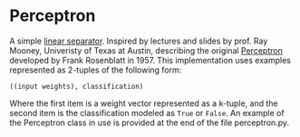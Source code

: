 # Perceptron
A simple [linear separator](https://en.wikipedia.org/wiki/Binary_classification). Inspired by lectures and slides by prof. Ray Mooney, Univeristy of Texas at Austin, describing the original [Perceptron](https://en.wikipedia.org/wiki/Perceptron) developed by Frank Rosenblatt in 1957. This implementation uses examples represented as 2-tuples of the following form:

`((input weights), classification)`

Where the first item is a weight vector represented as a k-tuple, and the second item is the classification modeled as `True` or `False`. An example of the Perceptron class in use is provided at the end of the file perceptron.py. 

